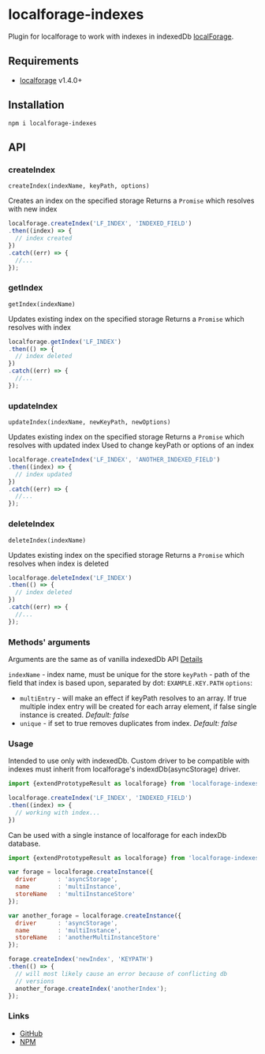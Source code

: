 localforage-indexes
==============================

Plugin for localforage to work with indexes in indexedDb
[localForage](https://github.com/mozilla/localForage).

## Requirements

* [localforage](https://github.com/mozilla/localForage) v1.4.0+

## Installation
`npm i localforage-indexes`

## API

### createIndex

`createIndex(indexName, keyPath, options)`

Creates an index on the specified storage
Returns a `Promise` which resolves with new index

```js
localforage.createIndex('LF_INDEX', 'INDEXED_FIELD')
.then((index) => {
  // index created
})
.catch((err) => {
  //...
});
```

### getIndex

`getIndex(indexName)`

Updates existing index on the specified storage
Returns a `Promise` which resolves with index

```js
localforage.getIndex('LF_INDEX')
.then(() => {
  // index deleted
})
.catch((err) => {
  //...
});
```

### updateIndex

`updateIndex(indexName, newKeyPath, newOptions)`

Updates existing index on the specified storage
Returns a `Promise` which resolves with updated index
Used to change keyPath or options of an index

```js
localforage.createIndex('LF_INDEX', 'ANOTHER_INDEXED_FIELD')
.then((index) => {
  // index updated
})
.catch((err) => {
  //...
});
```

### deleteIndex

`deleteIndex(indexName)`

Updates existing index on the specified storage
Returns a `Promise` which resolves when index is deleted

```js
localforage.deleteIndex('LF_INDEX')
.then(() => {
  // index deleted
})
.catch((err) => {
  //...
});
```

### Methods' arguments

Arguments are the same as of vanilla indexedDb API
[Details](https://developer.mozilla.org/en-US/docs/Web/API/IDBObjectStore/createIndex)

`indexName` - index name, must be unique for the store
`keyPath`   - path of the field that index is based upon, separated by dot: `EXAMPLE.KEY.PATH`
`options`:
  * `multiEntry` - will make an effect if keyPath resolves to an array. If true multiple index entry will be created for each array element, if false single instance is created. *Default: false*
  * `unique` - if set to true removes duplicates from index. *Default: false*

### Usage
Intended to use only with indexedDb. Custom driver to be compatible with indexes must inherit from localforage's indexdDb(asyncStorage) driver.

```js
import {extendPrototypeResult as localforage} from 'localforage-indexes';

localforage.createIndex('LF_INDEX', 'INDEXED_FIELD')
.then((index) => {
  // working with index...
})
```

Can be used with a single instance of localforage for each indexDb database.

```js
import {extendPrototypeResult as localforage} from 'localforage-indexes';

var forage = localforage.createInstance({
  driver      : 'asyncStorage',
  name        : 'multiInstance',
  storeName   : 'multiInstanceStore'
});

var another_forage = localforage.createInstance({
  driver      : 'asyncStorage',
  name        : 'multiInstance',
  storeName   : 'anotherMultiInstanceStore'
});

forage.createIndex('newIndex', 'KEYPATH')
.then(() => {
  // will most likely cause an error because of conflicting db
  // versions
  another_forage.createIndex('anotherIndex');
});
```

### Links

* [GitHub](https://github.com/liqwid/localforage-indexes)
* [NPM](https://www.npmjs.com/package/localforage-indexes)
